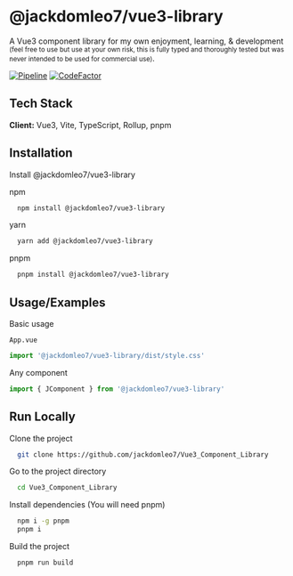 # @jackdomleo7/vue3-library

A Vue3 component library for my own enjoyment, learning, & development <small>(feel free to use but use at your own risk, this is fully typed and thoroughly tested but was never intended to be used for commercial use)</small>.

[![Pipeline](https://github.com/jackdomleo7/Vue3_Component_Library/actions/workflows/pipeline.yml/badge.svg?branch=master)](https://github.com/jackdomleo7/Vue3_Component_Library/actions/workflows/pipeline.yml)
[![CodeFactor](https://www.codefactor.io/repository/github/jackdomleo7/vue3_component_library/badge)](https://www.codefactor.io/repository/github/jackdomleo7/vue3_component_library)

## Tech Stack

**Client:** Vue3, Vite, TypeScript, Rollup, pnpm

## Installation

Install @jackdomleo7/vue3-library

npm

```bash
  npm install @jackdomleo7/vue3-library
```

yarn

```bash
  yarn add @jackdomleo7/vue3-library
```

pnpm

```bash
  pnpm install @jackdomleo7/vue3-library
```

## Usage/Examples

Basic usage

`App.vue`

```typescript
import '@jackdomleo7/vue3-library/dist/style.css'
```

Any component

```typescript
import { JComponent } from '@jackdomleo7/vue3-library'
```

## Run Locally

Clone the project

```bash
  git clone https://github.com/jackdomleo7/Vue3_Component_Library
```

Go to the project directory

```bash
  cd Vue3_Component_Library
```

Install dependencies (You will need pnpm)

```bash
  npm i -g pnpm
  pnpm i
```

Build the project

```bash
  pnpm run build
```
